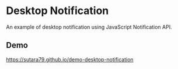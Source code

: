 # Desktop Notification
An example of desktop notification using JavaScript Notification API.

## Demo
https://sutara79.github.io/demo-desktop-notification